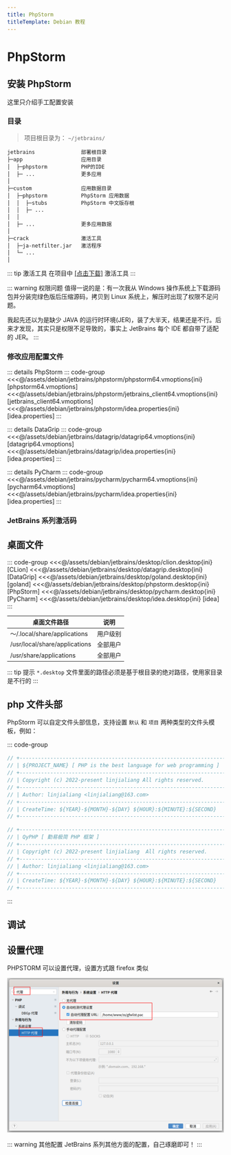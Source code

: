 ```yaml
---
title: PhpStorm
titleTemplate: Debian 教程
---
```


# PhpStorm

## 安装 PhpStorm

这里只介绍手工配置安装

### 目录

> 项目根目录为： `~/jetbrains/`

```
jetbrains               部署根目录
├─app                   应用目录
│  ├─phpstorm           PHP的IDE
│  ├─ ...               更多应用
│
├─custom                应用数据目录
│  ├─phpstorm           PhpStorm 应用数据
│  │  ├─stubs           PhpStorm 中文版存根
│  │  ├─ ...
│  │
│  ├─ ...               更多应用数据
│
├─crack                 激活工具
│  ├─ja-netfilter.jar   激活程序
│  └─ ...
│
```

::: tip 激活工具
在项目中 [[点击下载]](/assets/debian/jetbrains/tools.tar.xz) 激活工具
:::

::: warning 权限问题
值得一说的是：有一次我从 Windows 操作系统上下载源码包并分装完绿色版后压缩源码，拷贝到 Linux 系统上，解压时出现了权限不足问题。

我起先还以为是缺少 JAVA 的运行时环境(JER)，装了大半天，结果还是不行。后来才发现，其实只是权限不足导致的，事实上 JetBrains 每个 IDE 都自带了适配的 JER。
:::

### 修改应用配置文件

::: details PhpStorm
::: code-group
<<<@/assets/debian/jetbrains/phpstorm/phpstorm64.vmoptions{ini} [phpstorm64.vmoptions]
<<<@/assets/debian/jetbrains/phpstorm/jetbrains_client64.vmoptions{ini} [jetbrains_client64.vmoptions]
<<<@/assets/debian/jetbrains/phpstorm/idea.properties{ini} [idea.properties]
:::

::: details DataGrip
::: code-group
<<<@/assets/debian/jetbrains/datagrip/datagrip64.vmoptions{ini} [datagrip64.vmoptions]
<<<@/assets/debian/jetbrains/datagrip/idea.properties{ini} [idea.properties]
:::

::: details PyCharm
::: code-group
<<<@/assets/debian/jetbrains/pycharm/pycharm64.vmoptions{ini} [pycharm64.vmoptions]
<<<@/assets/debian/jetbrains/pycharm/idea.properties{ini} [idea.properties]
:::

### JetBrains 系列激活码

<!--@include: @/assets/debian/jetbrains/code.md-->

## 桌面文件

::: code-group
<<<@/assets/debian/jetbrains/desktop/clion.desktop{ini} [CLion]
<<<@/assets/debian/jetbrains/desktop/datagrip.desktop{ini} [DataGrip]
<<<@/assets/debian/jetbrains/desktop/goland.desktop{ini} [goland]
<<<@/assets/debian/jetbrains/desktop/phpstorm.desktop{ini} [PhpStorm]
<<<@/assets/debian/jetbrains/desktop/pycharm.desktop{ini} [PyCharm]
<<<@/assets/debian/jetbrains/desktop/idea.desktop{ini} [idea]
:::

| 桌面文件路径                  | 说明     |
| ----------------------------- | -------- |
| ～/.local/share/applications  | 用户级别 |
| /usr/local/share/applications | 全部用户 |
| /usr/share/applications       | 全部用户 |

::: tip 提示
`*.desktop` 文件里面的路径必须是基于根目录的绝对路径，使用家目录是不行的
:::

## php 文件头部

PhpStorm 可以自定文件头部信息，支持设置 `默认` 和 `项目` 两种类型的文件头模板，例如：

::: code-group

```php [默认头模板]
// +----------------------------------------------------------------------
// | ${PROJECT_NAME} [ PHP is the best language for web programming ]
// +----------------------------------------------------------------------
// | Copyright (c) 2022-present linjialiang All rights reserved.
// +----------------------------------------------------------------------
// | Author: linjialiang <linjialiang@163.com>
// +----------------------------------------------------------------------
// | CreateTime: ${YEAR}-${MONTH}-${DAY} ${HOUR}:${MINUTE}:${SECOND}
// +----------------------------------------------------------------------
```

```php [项目头模板]
// +----------------------------------------------------------------------
// | QyPHP [ 勤易极简 PHP 框架 ]
// +----------------------------------------------------------------------
// | Copyright (c) 2022-present linjialiang  All rights reserved.
// +----------------------------------------------------------------------
// | Author: linjialiang <linjialiang@163.com>
// +----------------------------------------------------------------------
// | CreateTime: ${YEAR}-${MONTH}-${DAY} ${HOUR}:${MINUTE}:${SECOND}
// +----------------------------------------------------------------------
```

:::

## 调试

<!--@include: @/assets/debian/jetbrains/phpstorm/debug.md-->

## 设置代理

PHPSTORM 可以设置代理，设置方式跟 firefox 类似

![设置行断点](/assets/debian/jetbrains/img/05.png)

::: warning 其他配置
JetBrains 系列其他方面的配置，自己琢磨即可！
:::
